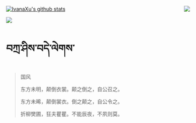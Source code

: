 [![IvanaXu's github stats](https://github-readme-stats.vercel.app/api?username=IvanaXu&show_icons=true&theme=vue-dark)](https://github.com/anuraghazra/github-readme-stats)
<img align="right" src="https://github-readme-stats.vercel.app/api/top-langs/?username=IvanaXu&langs_count=3&theme=graywhite" />

[![](https://github-readme-stats.vercel.app/api/wakatime?username=IvanaXu&theme=vue-dark)]()
# བཀྲ་ཤིས་བདེ་ལེགས་
> 国风
> 
> 东方未明，颠倒衣裳。颠之倒之，自公召之。
> 
> 东方未晞，颠倒裳衣。倒之颠之，自公令之。
> 
> 折柳樊圃，狂夫瞿瞿。不能辰夜，不夙则莫。
>